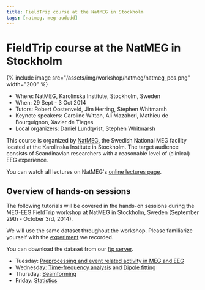 ```yaml
---
title: FieldTrip course at the NatMEG in Stockholm
tags: [natmeg, meg-audodd]
---
```


# FieldTrip course at the NatMEG in Stockholm

{% include image src="/assets/img/workshop/natmeg/natmeg_pos.png" width="200" %}

-   Where: NatMEG, Karolinska Institute, Stockholm, Sweden
-   When: 29 Sept - 3 Oct 2014
-   Tutors: Robert Oostenveld, Jim Herring, Stephen Whitmarsh
-   Keynote speakers: Caroline Witton, Ali Mazaheri, Mathieu de Bourguignon, Xavier de Tieges
-   Local organizers: Daniel Lundqvist, Stephen Whitmarsh

This course is organized by [NatMEG](http://www.natmeg.se), the Swedish National MEG facility located at the Karolinska Institute in Stockholm. The target audience consists of Scandinavian researchers with a reasonable level of (clinical) EEG experience.

You can watch all lectures on NatMEG's [online lectures page](http://natmeg.se/wp/activities/natmeg-lectures/).

## Overview of hands-on sessions

The following tutorials will be covered in the hands-on sessions during the MEG-EEG FieldTrip workshop at NatMEG in Stockholm, Sweden (September 29th - October 3rd, 2014).

We will use the same dataset throughout the workshop. Please familiarize yourself with the [experiment](/workshop/natmeg/meg_audodd) we recorded.

You can download the dataset from our [ftp server](ftp://ftp.fieldtriptoolbox.org/pub/fieldtrip/workshop/natmeg/).

-   Tuesday: [Preprocessing and event related activity in MEG and EEG](/workshop/natmeg/preprocessing)
-   Wednesday: [Time-frequency analysis](/workshop/natmeg/timefrequency) and [Dipole fitting](/workshop/natmeg/dipolefitting)
-   Thursday: [Beamforming](/workshop/natmeg/beamforming)
-   Friday: [Statistics](/workshop/natmeg/statistics)
